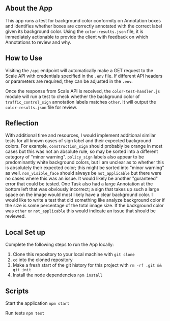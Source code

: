 ## About the App 

This app runs a test for background color conformity on Annotation boxes and identifies whether boxes are correctly annotated with the correct label given its background color. Using the `color-results.json` file, it is immediately actionable to provide the client with feedback on which Annotations to review and why.

## How to Use

Visiting the `/api` endpoint will automatically make a GET request to the Scale API with credentials specified in the `.env` file. If different API headers or parameters are required, they can be adjusted in the `.env`.

Once the response from Scale API is received, the `color-test-handler.js` module will run a test to check whether the background color of `traffic_control_sign` annotation labels matches `other`. It will output the `color-results.json` file for review.


## Reflection

With additional time and resources, I would implement additional similar tests for all known cases of sign label and their expected background colors. For example, `construction_sign` should probably be orange in most cases but this was not an absolute rule, so may be sorted into a different category of "minor warning". `policy_sign` labels also appear to be predominantly white background colors, but I am unclear as to whether this is absolutely their expected color; this might be sorted into "minor warning" as well. `non_visible_face` should always be `not_applicable` but there were no cases where this was an issue. It would likely be another "guranteed" error that could be tested. One Task also had a large Annotation at the bottom left that was obviously incorrect; a sign that takes up such a large space on the image would most likely have a clear background color. I would like to write a test that did something like analyze background color if the size is some percentage of the total image size. If the background color was `other` or `not_applicable` this would indicate an issue that should be reviewed.

## Local Set up

Complete the following steps to run the App locally:

1. Clone this repository to your local machine with `git clone`
2. `cd` into the cloned repository
3. Make a fresh start of the git history for this project with `rm -rf .git && git init`
4. Install the node dependencies `npm install`

## Scripts

Start the application `npm start`

Run tests `npm test`